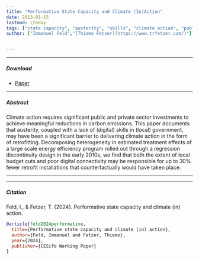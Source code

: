 ```yaml
---
title: "Performative State Capacity and Climate (In)Action" 
date: 2013-01-15
lastmod: \today
tags: ["state capacity", "austerity", "skills", "climate action", "public economics"]
author: ["Immanuel Feld","[Thiemo Fetzer](https://www.trfetzer.com/)"]


---
```


---

##### Download

+ [Paper](paper1.pdf)

---

##### Abstract

Climate action requires significant public and private sector investments to achieve meaningful reductions in carbon emissions. This paper documents that austerity, coupled with a lack of (digital) skills in (local) government, may have been a significant barrier to delivering climate action in the form of retrofitting. Decomposing heterogeneity in estimated treatment effects of a large scale energy efficiency program rolled out through a regression discontinuity design in the early 2010s, we find that both the extent of local budget cuts and poor digital connectivity may be responsible for up to 30\% fewer retrofit installations that counterfactually would have taken place.

---


---

##### Citation

Feld, I., & Fetzer, T. (2024). Performative state capacity and climate (in) action.

```BibTeX
@article{feld2024performative,
  title={Performative state capacity and climate (in) action},
  author={Feld, Immanuel and Fetzer, Thiemo},
  year={2024},
  publisher={CESifo Working Paper}
}
```

